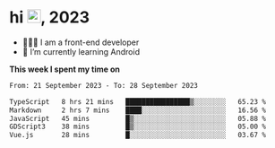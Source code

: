 <h1> hi <img src="https://raw.githubusercontent.com/blackcater/blackcater/main/images/Hi.gif" height="24" />, 2023 </h1>

- 🧑🏻‍💻 I am a front-end developer
- 🌱 I’m currently learning Android

**This week I spent my time on** 

<!--START_SECTION:waka-->

```txt
From: 21 September 2023 - To: 28 September 2023

TypeScript   8 hrs 21 mins   ████████████████▒░░░░░░░░   65.23 %
Markdown     2 hrs 7 mins    ████░░░░░░░░░░░░░░░░░░░░░   16.56 %
JavaScript   45 mins         █▒░░░░░░░░░░░░░░░░░░░░░░░   05.88 %
GDScript3    38 mins         █▒░░░░░░░░░░░░░░░░░░░░░░░   05.00 %
Vue.js       28 mins         █░░░░░░░░░░░░░░░░░░░░░░░░   03.67 %
```

<!--END_SECTION:waka-->
